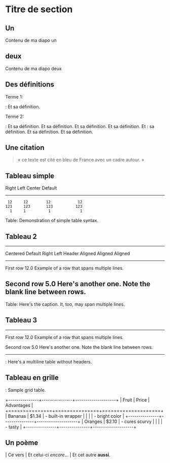 # Titre de section

## Un

Contenu de ma diapo un

## deux

Contenu de ma diapo deux

## Des définitions

Terme 1:

:	Et sa définition.

Terme 2:

:	Et sa définition. Et sa définition. Et sa définition. Et sa définition. Et 
:	sa définition. Et sa définition. Et sa définition.

## Une citation

> « ce texte est cité en bleu de France avec un cadre autour. »

## Tableau simple

  Right     Left     Center     Default
-------     ------ ----------   -------
     12     12        12            12
    123     123       123          123
      1     1          1             1

Table:  Demonstration of simple table syntax.

## Tableau 2

-------------------------------------------------------------
 Centered   Default           Right Left
  Header    Aligned         Aligned Aligned
----------- ------- --------------- -------------------------
   First    row                12.0 Example of a row that
                                    spans multiple lines.

  Second    row                 5.0 Here's another one. Note
                                    the blank line between
                                    rows.
-------------------------------------------------------------

Table: Here's the caption. It, too, may span
multiple lines.

## Tableau 3

----------- ------- --------------- -------------------------
   First    row                12.0 Example of a row that
                                    spans multiple lines.

  Second    row                 5.0 Here's another one. Note
                                    the blank line between
                                    rows.
----------- ------- --------------- -------------------------

: Here's a multiline table without headers.

## Tableau en grille

: Sample grid table.

+---------------+---------------+--------------------+
| Fruit         | Price         | Advantages         |
+===============+===============+====================+
| Bananas       | $1.34         | - built-in wrapper |
|               |               | - bright color     |
+---------------+---------------+--------------------+
| Oranges       | $2.10         | - cures scurvy     |
|               |               | - tasty            |
+---------------+---------------+--------------------+

## Un poème

| Ce vers
| Et celui-ci _encore_...
| Et cet autre **aussi**.
